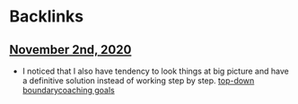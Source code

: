 
# Backlinks
## [November 2nd, 2020](<November 2nd, 2020.md>)
- I noticed that I also have tendency to look things at big picture and have a definitive solution instead of working step by step. [top-down boundary](<top-down boundary.md>)[coaching goals](<coaching goals.md>)

